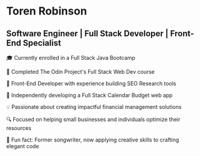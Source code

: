 # Toren Robinson

## Software Engineer | Full Stack Developer | Front-End Specialist

🎓 Currently enrolled in a Full Stack Java Bootcamp

🚀 Completed The Odin Project's Full Stack Web Dev course

💼 Front-End Developer with experience building SEO Research tools

🌟 Independently developing a Full Stack Calendar Budget web app

💡 Passionate about creating impactful financial management solutions

🔍 Focused on helping small businesses and individuals optimize their resources

🎵 Fun fact: Former songwriter, now applying creative skills to crafting elegant code

